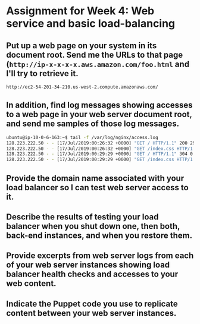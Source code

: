 # Assignment for Week 4: Web service and basic load-balancing

## Put up a web page on your system in its document root. Send me the URLs to that page (`http://ip-x-x-x-x.aws.amazon.com/foo.html` and I'll try to retrieve it.

```
http://ec2-54-201-34-210.us-west-2.compute.amazonaws.com/
```

## In addition, find log messages showing accesses to a web page in your web server document root, and send me samples of those log messages.

```bash
ubuntu@ip-10-0-6-163:~$ tail -f /var/log/nginx/access.log
128.223.222.50 - - [17/Jul/2019:00:26:32 +0000] "GET / HTTP/1.1" 200 293 "-" "Mozilla/5.0 (Macintosh; Intel Mac OS X 10_14_5) AppleWebKit/537.36 (KHTML, like Gecko) Chrome/75.0.3770.100 Safari/537.36"
128.223.222.50 - - [17/Jul/2019:00:26:32 +0000] "GET /index.css HTTP/1.1" 200 125 "http://ec2-54-201-34-210.us-west-2.compute.amazonaws.com/" "Mozilla/5.0 (Macintosh; Intel Mac OS X 10_14_5) AppleWebKit/537.36 (KHTML, like Gecko) Chrome/75.0.3770.100 Safari/537.36"
128.223.222.50 - - [17/Jul/2019:00:29:29 +0000] "GET / HTTP/1.1" 304 0 "-" "Mozilla/5.0 (Macintosh; Intel Mac OS X 10_14_5) AppleWebKit/537.36 (KHTML, like Gecko) Chrome/75.0.3770.100 Safari/537.36"
128.223.222.50 - - [17/Jul/2019:00:29:29 +0000] "GET /index.css HTTP/1.1" 304 0 "http://ec2-54-201-34-210.us-west-2.compute.amazonaws.com/" "Mozilla/5.0 (Macintosh; Intel Mac OS X 10_14_5) AppleWebKit/537.36 (KHTML, like Gecko) Chrome/75.0.3770.100 Safari/537.36"
```

## Provide the domain name associated with your load balancer so I can test web server access to it.



## Describe the results of testing your load balancer when you shut down one, then both, back-end instances, and when you restore them.

## Provide excerpts from web server logs from each of your web server instances showing load balancer health checks and accesses to your web content.

## Indicate the Puppet code you use to replicate content between your web server instances.